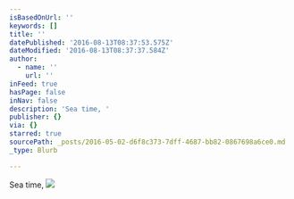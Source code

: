 ```yaml
---
isBasedOnUrl: ''
keywords: []
title: ''
datePublished: '2016-08-13T08:37:53.575Z'
dateModified: '2016-08-13T08:37:37.584Z'
author:
  - name: ''
    url: ''
inFeed: true
hasPage: false
inNav: false
description: 'Sea time, '
publisher: {}
via: {}
starred: true
sourcePath: _posts/2016-05-02-d6f8c373-7dff-4687-bb82-0867698a6ce0.md
_type: Blurb

---
```

Sea time, ![](https://s3-us-west-2.amazonaws.com/the-grid-img/p/738800925d089a99d4fc859318e08804449ad50e.jpg)